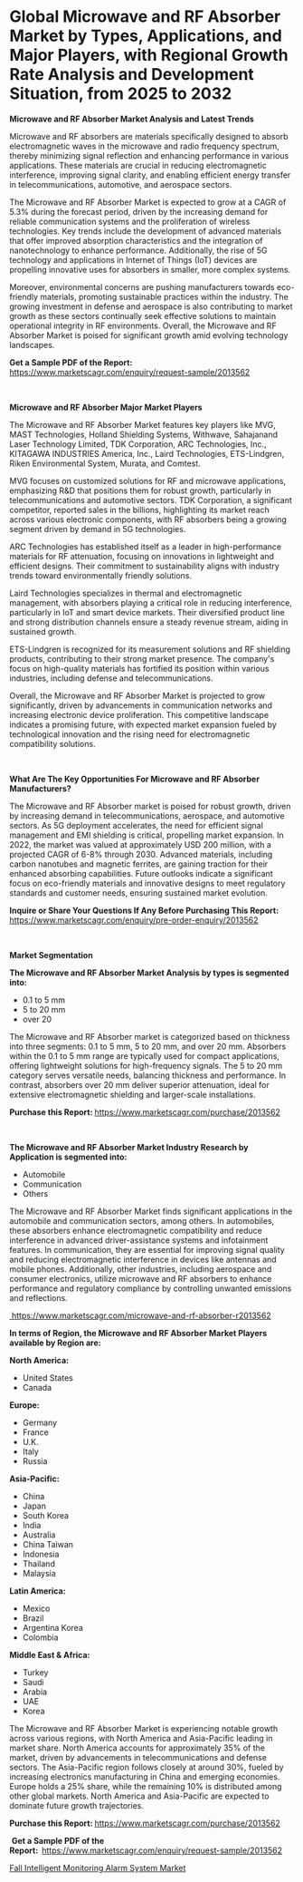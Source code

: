 <p><h1>Global Microwave and RF Absorber Market by Types, Applications, and Major Players, with Regional Growth Rate Analysis and Development Situation, from 2025 to 2032</h1></p><p><strong>Microwave and RF Absorber Market Analysis and Latest Trends</strong></p>
<p><p>Microwave and RF absorbers are materials specifically designed to absorb electromagnetic waves in the microwave and radio frequency spectrum, thereby minimizing signal reflection and enhancing performance in various applications. These materials are crucial in reducing electromagnetic interference, improving signal clarity, and enabling efficient energy transfer in telecommunications, automotive, and aerospace sectors. </p><p>The Microwave and RF Absorber Market is expected to grow at a CAGR of 5.3% during the forecast period, driven by the increasing demand for reliable communication systems and the proliferation of wireless technologies. Key trends include the development of advanced materials that offer improved absorption characteristics and the integration of nanotechnology to enhance performance. Additionally, the rise of 5G technology and applications in Internet of Things (IoT) devices are propelling innovative uses for absorbers in smaller, more complex systems.</p><p>Moreover, environmental concerns are pushing manufacturers towards eco-friendly materials, promoting sustainable practices within the industry. The growing investment in defense and aerospace is also contributing to market growth as these sectors continually seek effective solutions to maintain operational integrity in RF environments. Overall, the Microwave and RF Absorber Market is poised for significant growth amid evolving technology landscapes.</p></p>
<p><strong>Get a Sample PDF of the Report:&nbsp;</strong> <a href="https://www.marketscagr.com/enquiry/request-sample/2013562?utm_campaign=2004&utm_medium=2&utm_source=Github&utm_content=ia&utm_term=07042025&utm_id=microwave-and-rf-absorber">https://www.marketscagr.com/enquiry/request-sample/2013562</a></p>
<p>&nbsp;</p>
<p><strong>Microwave and RF Absorber Major Market Players</strong></p>
<p><p>The Microwave and RF Absorber Market features key players like MVG, MAST Technologies, Holland Shielding Systems, Withwave, Sahajanand Laser Technology Limited, TDK Corporation, ARC Technologies, Inc., KITAGAWA INDUSTRIES America, Inc., Laird Technologies, ETS-Lindgren, Riken Environmental System, Murata, and Comtest. </p><p>MVG focuses on customized solutions for RF and microwave applications, emphasizing R&D that positions them for robust growth, particularly in telecommunications and automotive sectors. TDK Corporation, a significant competitor, reported sales in the billions, highlighting its market reach across various electronic components, with RF absorbers being a growing segment driven by demand in 5G technologies. </p><p>ARC Technologies has established itself as a leader in high-performance materials for RF attenuation, focusing on innovations in lightweight and efficient designs. Their commitment to sustainability aligns with industry trends toward environmentally friendly solutions. </p><p>Laird Technologies specializes in thermal and electromagnetic management, with absorbers playing a critical role in reducing interference, particularly in IoT and smart device markets. Their diversified product line and strong distribution channels ensure a steady revenue stream, aiding in sustained growth.</p><p>ETS-Lindgren is recognized for its measurement solutions and RF shielding products, contributing to their strong market presence. The company's focus on high-quality materials has fortified its position within various industries, including defense and telecommunications.</p><p>Overall, the Microwave and RF Absorber Market is projected to grow significantly, driven by advancements in communication networks and increasing electronic device proliferation. This competitive landscape indicates a promising future, with expected market expansion fueled by technological innovation and the rising need for electromagnetic compatibility solutions.</p></p>
<p>&nbsp;</p>
<p><strong>What Are The Key Opportunities For Microwave and RF Absorber Manufacturers?</strong></p>
<p><p>The Microwave and RF Absorber market is poised for robust growth, driven by increasing demand in telecommunications, aerospace, and automotive sectors. As 5G deployment accelerates, the need for efficient signal management and EMI shielding is critical, propelling market expansion. In 2022, the market was valued at approximately USD 200 million, with a projected CAGR of 6-8% through 2030. Advanced materials, including carbon nanotubes and magnetic ferrites, are gaining traction for their enhanced absorbing capabilities. Future outlooks indicate a significant focus on eco-friendly materials and innovative designs to meet regulatory standards and customer needs, ensuring sustained market evolution.</p></p>
<p><strong>Inquire or Share Your Questions If Any Before Purchasing This Report:</strong> <a href="https://www.marketscagr.com/enquiry/pre-order-enquiry/2013562?utm_campaign=2004&utm_medium=2&utm_source=Github&utm_content=ia&utm_term=07042025&utm_id=microwave-and-rf-absorber">https://www.marketscagr.com/enquiry/pre-order-enquiry/2013562</a></p>
<p>&nbsp;</p>
<p><strong>Market Segmentation</strong></p>
<p><strong>The Microwave and RF Absorber Market Analysis by types is segmented into:</strong></p>
<p><ul><li>0.1 to 5 mm</li><li>5 to 20 mm</li><li>over 20</li></ul></p>
<p><p>The Microwave and RF Absorber market is categorized based on thickness into three segments: 0.1 to 5 mm, 5 to 20 mm, and over 20 mm. Absorbers within the 0.1 to 5 mm range are typically used for compact applications, offering lightweight solutions for high-frequency signals. The 5 to 20 mm category serves versatile needs, balancing thickness and performance. In contrast, absorbers over 20 mm deliver superior attenuation, ideal for extensive electromagnetic shielding and larger-scale installations.</p></p>
<p><strong>Purchase this Report:&nbsp;</strong><a href="https://www.marketscagr.com/purchase/2013562?utm_campaign=2004&utm_medium=2&utm_source=Github&utm_content=ia&utm_term=07042025&utm_id=microwave-and-rf-absorber">https://www.marketscagr.com/purchase/2013562</a></p>
<p>&nbsp;</p>
<p><strong>The Microwave and RF Absorber Market Industry Research by Application is segmented into:</strong></p>
<p><ul><li>Automobile</li><li>Communication</li><li>Others</li></ul></p>
<p><p>The Microwave and RF Absorber Market finds significant applications in the automobile and communication sectors, among others. In automobiles, these absorbers enhance electromagnetic compatibility and reduce interference in advanced driver-assistance systems and infotainment features. In communication, they are essential for improving signal quality and reducing electromagnetic interference in devices like antennas and mobile phones. Additionally, other industries, including aerospace and consumer electronics, utilize microwave and RF absorbers to enhance performance and regulatory compliance by controlling unwanted emissions and reflections.</p></p>
<p><a href="https://www.marketscagr.com/microwave-and-rf-absorber-r2013562?utm_campaign=2004&utm_medium=2&utm_source=Github&utm_content=ia&utm_term=07042025&utm_id=microwave-and-rf-absorber">&nbsp;https://www.marketscagr.com/microwave-and-rf-absorber-r2013562</a></p>
<p><strong>In terms of Region, the Microwave and RF Absorber Market Players available by Region are:</strong></p>
<p>
    <p> <strong> North America: </strong>
        <ul>
            <li>United States</li>
            <li>Canada</li>
        </ul>
        </p> 
    <p> <strong> Europe: </strong>
        <ul>
            <li>Germany</li>
            <li>France</li>
            <li>U.K.</li>
            <li>Italy</li>
            <li>Russia</li>
        </ul>
        </p> 
    <p> <strong> Asia-Pacific: </strong>
        <ul>
            <li>China</li>
            <li>Japan</li>
            <li>South Korea</li>
            <li>India</li>
            <li>Australia</li>
            <li>China Taiwan</li>
            <li>Indonesia</li>
            <li>Thailand</li>
            <li>Malaysia</li>
        </ul>
        </p> 
    <p> <strong> Latin America: </strong>
        <ul>
            <li>Mexico</li>
            <li>Brazil</li>
            <li>Argentina Korea</li>
            <li>Colombia</li>
        </ul>
        </p> 
    <p> <strong> Middle East & Africa: </strong>
        <ul>
            <li>Turkey</li>
            <li>Saudi</li>
            <li>Arabia</li>
            <li>UAE</li>
            <li>Korea</li>
        </ul>
    </p>
    </p>
<p><p>The Microwave and RF Absorber Market is experiencing notable growth across various regions, with North America and Asia-Pacific leading in market share. North America accounts for approximately 35% of the market, driven by advancements in telecommunications and defense sectors. The Asia-Pacific region follows closely at around 30%, fueled by increasing electronics manufacturing in China and emerging economies. Europe holds a 25% share, while the remaining 10% is distributed among other global markets. North America and Asia-Pacific are expected to dominate future growth trajectories.</p></p>
<p><strong>Purchase this Report: </strong><a href="https://www.marketscagr.com/purchase/2013562?utm_campaign=2004&utm_medium=2&utm_source=Github&utm_content=ia&utm_term=07042025&utm_id=microwave-and-rf-absorber">https://www.marketscagr.com/purchase/2013562</a></p>
<p>&nbsp;<strong>Get a Sample PDF of the Report:&nbsp;&nbsp;</strong><a href="https://www.marketscagr.com/enquiry/request-sample/2013562?utm_campaign=2004&utm_medium=2&utm_source=Github&utm_content=ia&utm_term=07042025&utm_id=microwave-and-rf-absorber">https://www.marketscagr.com/enquiry/request-sample/2013562</a></p>
<p><strong></strong></p>
<p><p><a href="https://github.com/globismark/Market-Research-Report-List-6/blob/main/fall-intelligent-monitoring-alarm-system-market.md?utm_campaign=2004&utm_medium=2&utm_source=Github&utm_content=ia&utm_term=07042025&utm_id=microwave-and-rf-absorber">Fall Intelligent Monitoring Alarm System Market</a></p></p>